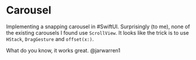 # Carousel

Implementing a snapping carousel in #SwiftUI. Surprisingly (to me), none of the existing carousels I found use `ScrollView`. It looks like the trick is to use `HStack`, `DragGesture` and `offset(x:)`.

What do you know, it works great.
@jarwarren1
